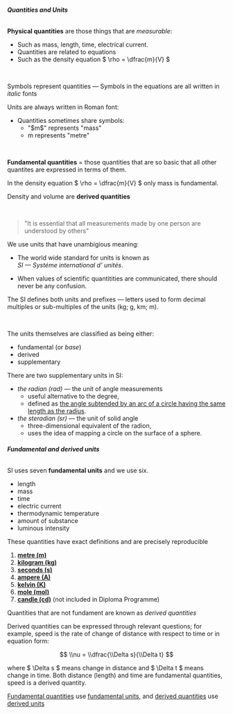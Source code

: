 ###### **Quantities and Units**
**Physical quantities** are those things that are *measurable*:
- Such as mass, length, time, electrical current.
- Quantities are related to <span class="gray">equations</span>
- Such as the density equation $ \\rho = \\dfrac{m}{V} $

<br />

Symbols represent quantities — Symbols in the equations are all written in *italic* fonts 

Units are always written in Roman font:
- Quantities sometimes share symbols:
    <ul class="circle">
        <li>"$m$" represents "mass"</li>
        <li>m represents "metre"</li>
    </ul>

<br />

**Fundamental quantities** = those quantities that are so basic  that <span class="gray">all other quantites are expressed in terms of them</span>.

In the density equation $ \\rho = \\dfrac{m}{V} $ only mass is <span class="gray">fundamental</span>.

<span class="gray">Density</span> and <span class="gray">volume</span> are **derived quantities**

<br />

> "It is essential that all measurements made by one person are understood by others"

We use units that have <span class="gray">unambigious</span> meaning:
- The world wide standard for units is known as <br /> <span class="gray">*SI — Systéme international d' unités*</span>.

- When values of scientific quantitities are communicated, there should never be any confusion.

The SI defines both units and prefixes — letters used to form decimal multiples or sub-multiples of the units (kg; g, km; m).

<br />

The <span class="gray">units themselves are classified as</span> being either:
- fundamental (or *base*)
- derived
- supplementary

There are <span class="gray">two supplementary units in SI</span>:
- *the radian (rad)* — the unit of angle measurements
    <ul class="circle">
        <li>useful alternative to the degree,</li>
        <li>defined as <u>the angle subtended by an arc of a circle having the same length as the radius</u>.</li>
    </ul>
- *the steradian (sr)* — the unit of solid angle
    <ul>
        <li>three-dimensional equivalent of the radion,</li>
        <li>uses the idea of mapping a circle on the surface of a sphere.</li>
    </ul>

###### **Fundamental and derived units**

SI uses <span class="gray">seven</span> **fundamental units** and we use <span class="gray">six</span>.

- length
- mass
- time
- electric current
- thermodynamic temperature
- amount of substance
- luminous intensity

These quantities have <span class="gray">exact definitions and are precisely reproducible</span>

1. **<u>metre (m)</u>**
2. **<u>kilogram (kg)</u>**
3. **<u>seconds (s)</u>**
4. **<u>ampere (A)</u>**
5. **<u>kelvin (K)</u>**
6. **<u>mole (mol)</u>**
7. **<u>candle (cd)</u>** (not included in Diploma Programme)

Quantities that are not fundament are known as <span class="gray">*derived quantities*</span>

Derived quantities can be expressed through relevant questions; for example, <span class="gray">speed is the rate of change of distance with respect to time</span> or in equation form:

$$ \\nu = \\dfrac{\\Delta s}{\\Delta t} $$

where $ \\Delta s $ means change in distance and $ \\Delta t $ means change in time. <span class="gray">Both distance (length) and time are fundamental quantities, speed is a derived quantity.</span>

<u>Fundamental quantities</u> use <u>fundamental units</u>, and <u>derived quantities</u> use <u>derived units</u>
